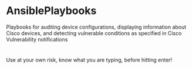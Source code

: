 # AnsiblePlaybooks
Playbooks for auditing device configurations, displaying information about Cisco devices, and detecting vulnerable conditions as specified in Cisco Vulnerability notifications
#
Use at your own risk, know what you are typing, before hitting enter!
